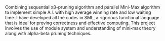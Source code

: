Combining sequential αβ-pruning algorithm and parallel Mini-Max algorithm to implement simple A.I.
with high average winning rate and low waiting time. I have developed all the codes in SML, a rigorious functional language that 
is ideal for proving correctness and effective computing. This project involves the use of module system and understanding 
of mini-max theory along with alpha-beta pruning techniques. 
